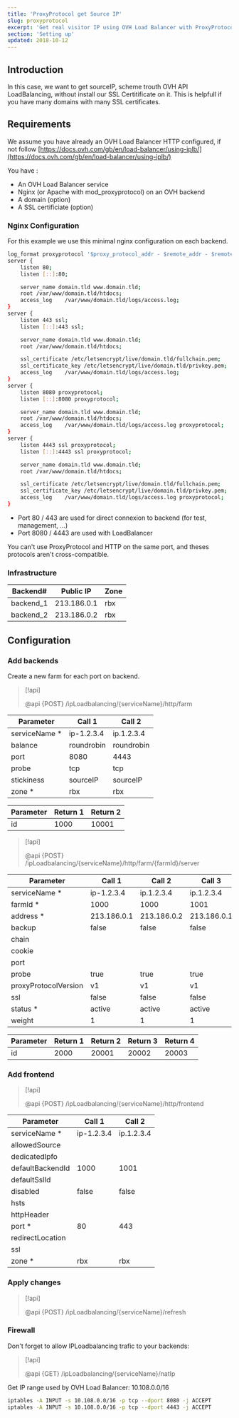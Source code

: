 ```yaml
---
title: 'ProxyProtocol get Source IP'
slug: proxyprotocol
excerpt: 'Get real visitor IP using OVH Load Balancer with ProxyProtocol'
section: 'Setting up'
updated: 2018-10-12
---
```


## Introduction
In this case, we want to get sourceIP, scheme trouth OVH API LoadBalancing, without install our SSL Certitificate on it. This is helpfull if you have many domains with many SSL certificates.


## Requirements
We assume you have already an OVH Load Balancer HTTP configured, if not follow [https://docs.ovh.com/gb/en/load-balancer/using-iplb/](https://docs.ovh.com/gb/en/load-balancer/using-iplb/)

You have :

- An OVH Load Balancer service
- Nginx (or Apache with mod_proxyprotocol) on an OVH backend
- A domain (option)
- A SSL certificiate (option)


### Nginx Configuration
For this example we use this minimal nginx configuration on each backend.


```bash
log_format proxyprotocol '$proxy_protocol_addr - $remote_addr - $remote_user [$time_local] "$request" $status $body_bytes_sent  "$http_referer" "$http_user_agent" "$request_time"';
server {
    listen 80;
    listen [::]:80;

    server_name domain.tld www.domain.tld;
    root /var/www/domain.tld/htdocs;
    access_log    /var/www/domain.tld/logs/access.log;
}
server {
    listen 443 ssl;
    listen [::]:443 ssl;

    server_name domain.tld www.domain.tld;
    root /var/www/domain.tld/htdocs;

    ssl_certificate /etc/letsencrypt/live/domain.tld/fullchain.pem;
    ssl_certificate_key /etc/letsencrypt/live/domain.tld/privkey.pem;
    access_log    /var/www/domain.tld/logs/access.log;
}
server {
    listen 8080 proxyprotocol;
    listen [::]:8080 proxyprotocol;

    server_name domain.tld www.domain.tld;
    root /var/www/domain.tld/htdocs;
    access_log    /var/www/domain.tld/logs/access.log proxyprotocol;
}
server {
    listen 4443 ssl proxyprotocol;
    listen [::]:4443 ssl proxyprotocol;

    server_name domain.tld www.domain.tld;
    root /var/www/domain.tld/htdocs;

    ssl_certificate /etc/letsencrypt/live/domain.tld/fullchain.pem;
    ssl_certificate_key /etc/letsencrypt/live/domain.tld/privkey.pem;
    access_log    /var/www/domain.tld/logs/access.log proxyprotocol;
}
```

- Port 80 / 443 are used for direct connexion to backend (for test, management, ...)
- Port 8080 / 4443 are used with LoadBalancer

You can't use ProxyProtocol and HTTP on the same port, and theses protocols aren't cross-compatible.


### Infrastructure
|Backend#|Public  IP|Zone|
|---|---|---|
|backend_1|213.186.0.1|rbx|
|backend_2|213.186.0.2|rbx|


## Configuration

### Add backends
Create a new farm for each port on backend.


> [!api]
>
> @api {POST} /ipLoadbalancing/{serviceName}/http/farm
> 
|Parameter|Call 1|Call 2|
|---|---|---|
|serviceName *|ip-1.2.3.4|ip.1.2.3.4|
|balance|roundrobin|roundrobin|
|port|8080|4443|
|probe|tcp|tcp|
|stickiness|sourceIP|sourceIP|
|zone *|rbx|rbx|

|Parameter|Return 1|Return 2|
|---|---|---|
|id|1000|10001|


> [!api]
>
> @api {POST} /ipLoadbalancing/{serviceName}/http/farm/{farmId}/server
> 
|Parameter|Call 1|Call 2|Call 3|Call 4|
|---|---|---|---|---|
|serviceName *|ip-1.2.3.4|ip.1.2.3.4|ip.1.2.3.4|ip.1.2.3.4|
|farmId *|1000|1000|1001|1001|
|address *|213.186.0.1|213.186.0.2|213.186.0.1|213.186.0.2|
|backup|false|false|false|false|
|chain|||||
|cookie|||||
|port|||||
|probe|true|true|true|true|
|proxyProtocolVersion|v1|v1|v1|v1|
|ssl|false|false|false|false|
|status *|active|active|active|active|
|weight|1|1|1|1|

|Parameter|Return 1|Return 2|Return 3|Return 4|
|---|---|---|---|---|
|id|2000|20001|20002|20003|


### Add frontend

> [!api]
>
> @api {POST} /ipLoadbalancing/{serviceName}/http/frontend
> 
|Parameter|Call 1|Call 2|
|---|---|---|
|serviceName *|ip-1.2.3.4|ip.1.2.3.4|
|allowedSource|||
|dedicatedIpfo|||
|defaultBackendId|1000|1001|
|defaultSslId|||
|disabled|false|false|
|hsts|||
|httpHeader|||
|port *|80|443|
|redirectLocation|||
|ssl|||
|zone *|rbx|rbx|


### Apply changes

> [!api]
>
> @api {POST} /ipLoadbalancing/{serviceName}/refresh
> 

### Firewall
Don't forget to allow IPLoadbalancing trafic to your backends:


> [!api]
>
> @api {GET} /ipLoadbalancing/{serviceName}/natIp
> 
Get IP range used by OVH Load Balancer: 10.108.0.0/16


```bash
iptables -A INPUT -s 10.108.0.0/16 -p tcp --dport 8080 -j ACCEPT
iptables -A INPUT -s 10.108.0.0/16 -p tcp --dport 4443 -j ACCEPT
```